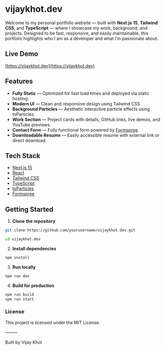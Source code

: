 # vijaykhot.dev

Welcome to my personal portfolio website — built with **Next.js 15**, **Tailwind CSS**, and **TypeScript** — where I showcase my work, background, and projects. Designed to be fast, responsive, and easily maintainable, this portfolio highlights who I am as a developer and what I’m passionate about.

## Live Demo

[https://vijaykhot.dev](https://vijaykhot.dev)

## Features

- **Fully Static** — Optimized for fast load times and deployed via static hosting.
- **Modern UI** — Clean and responsive design using Tailwind CSS.
- **Background Particles** — Aesthetic interactive particle effects using tsParticles.
- **Work Section** — Project cards with details, GitHub links, live demos, and YouTube previews.
- **Contact Form** — Fully functional form powered by [Formspree](https://formspree.io).
- **Downloadable Resume** — Easily accessible resume with external link or direct download.

## Tech Stack

- [Next.js 15](https://nextjs.org/)
- [React](https://react.dev/)
- [Tailwind CSS](https://tailwindcss.com/)
- [TypeScript](https://www.typescriptlang.org/)
- [tsParticles](https://particles.js.org/)
- [Formspree](https://formspree.io/)


##  Getting Started

1. **Clone the repository**

```bash
git clone https://github.com/yourusername/vijaykhot.dev.git
```
```bash
cd vijaykhot.dev
```

2.	**Install dependencies**
```bash
npm install
```
3.	**Run locally**
```bash
npm run dev
```
4.	**Build for production**
```bash
npm run build
npm run start
```

### License

This project is licensed under the MIT License.

⸻

Built by Vijay Khot
